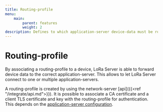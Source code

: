 ```yaml
---
title: Routing-profile
menu:
    main:
        parent: features
        weight: 2
description: Defines to which application-server device-data must be routed.
---
```


# Routing-profile

By associating a routing-profile to a device, LoRa Server is able to forward
device data to the correct application-server. This allows to let LoRa Server
connect to one or multiple application-servers.

A routing-profile is created by using the network-server [api]({{<ref "/integrate/api.md">}}).
It is possible to associate a CA certificate and a client TLS certificate and key
with the routing-profile for authentication. This depends on the
[application-server configuration](https://docs.loraserver.io/lora-app-server/install/config/).
